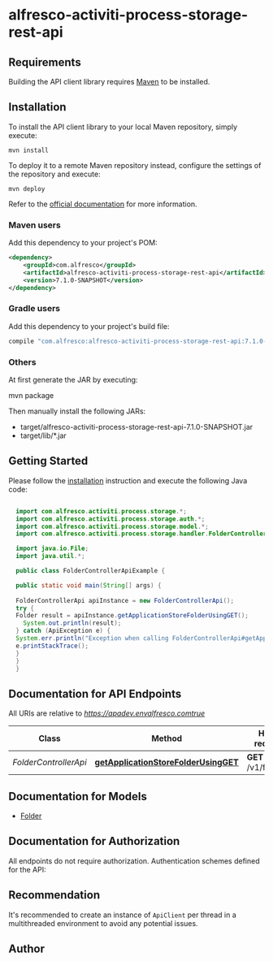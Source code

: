 # alfresco-activiti-process-storage-rest-api

## Requirements

Building the API client library requires [Maven](https://maven.apache.org) to be installed.

## Installation

To install the API client library to your local Maven repository, simply execute:

```shell
mvn install
```

To deploy it to a remote Maven repository instead, configure the settings of the repository and execute:

```shell
mvn deploy
```

Refer to the [official documentation](https://maven.apache.org/plugins/maven-deploy-plugin/usage.html) for more information.

### Maven users

Add this dependency to your project's POM:

```xml
<dependency>
    <groupId>com.alfresco</groupId>
    <artifactId>alfresco-activiti-process-storage-rest-api</artifactId>
    <version>7.1.0-SNAPSHOT</version>
</dependency>
```

### Gradle users

Add this dependency to your project's build file:

```groovy
compile "com.alfresco:alfresco-activiti-process-storage-rest-api:7.1.0-SNAPSHOT"
```

### Others

At first generate the JAR by executing:

mvn package

Then manually install the following JARs:

* target/alfresco-activiti-process-storage-rest-api-7.1.0-SNAPSHOT.jar
* target/lib/*.jar

## Getting Started

Please follow the [installation](#installation) instruction and execute the following Java code:

```java

  import com.alfresco.activiti.process.storage.*;
  import com.alfresco.activiti.process.storage.auth.*;
  import com.alfresco.activiti.process.storage.model.*;
  import com.alfresco.activiti.process.storage.handler.FolderControllerApi;

  import java.io.File;
  import java.util.*;

  public class FolderControllerApiExample {

  public static void main(String[] args) {
  
  FolderControllerApi apiInstance = new FolderControllerApi();
  try {
  Folder result = apiInstance.getApplicationStoreFolderUsingGET();
    System.out.println(result);
  } catch (ApiException e) {
  System.err.println("Exception when calling FolderControllerApi#getApplicationStoreFolderUsingGET");
  e.printStackTrace();
  }
  }
  }

```

## Documentation for API Endpoints

All URIs are relative to *https://apadev.envalfresco.comtrue*

Class | Method | HTTP request | Description
------------ | ------------- | ------------- | -------------
*FolderControllerApi* | [**getApplicationStoreFolderUsingGET**](docs/FolderControllerApi.md#getApplicationStoreFolderUsingGET) | **GET** /v1/folders/ | getApplicationStoreFolder


## Documentation for Models

 - [Folder](docs/Folder.md)


## Documentation for Authorization

All endpoints do not require authorization.
Authentication schemes defined for the API:

## Recommendation

It's recommended to create an instance of `ApiClient` per thread in a multithreaded environment to avoid any potential issues.

## Author



